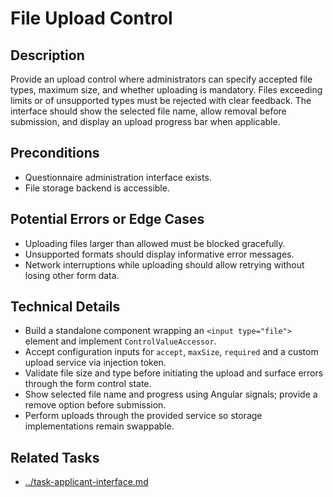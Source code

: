 # File Upload Control

## Description
Provide an upload control where administrators can specify accepted file types, maximum size, and whether uploading is mandatory. Files exceeding limits or of unsupported types must be rejected with clear feedback. The interface should show the selected file name, allow removal before submission, and display an upload progress bar when applicable.

## Preconditions
- Questionnaire administration interface exists.
- File storage backend is accessible.

## Potential Errors or Edge Cases
- Uploading files larger than allowed must be blocked gracefully.
- Unsupported formats should display informative error messages.
- Network interruptions while uploading should allow retrying without losing other form data.

## Technical Details
- Build a standalone component wrapping an `<input type="file">` element and implement `ControlValueAccessor`.
- Accept configuration inputs for `accept`, `maxSize`, `required` and a custom upload service via injection token.
- Validate file size and type before initiating the upload and surface errors through the form control state.
- Show selected file name and progress using Angular signals; provide a remove option before submission.
- Perform uploads through the provided service so storage implementations remain swappable.

## Related Tasks
- [../task-applicant-interface.md](../task-applicant-interface.md)
